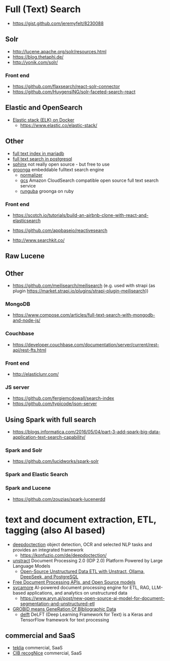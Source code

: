 # Full (Text) Search

* https://gist.github.com/jeremyfelt/8230088

## Solr

* http://lucene.apache.org/solr/resources.html
* https://blog.thetaphi.de/
* http://yonik.com/solr/

### Front end

* https://github.com/flaxsearch/react-solr-connector
* https://github.com/HuygensING/solr-faceted-search-react

## Elastic and OpenSearch

* [Elastic stack (ELK) on Docker](https://github.com/deviantony/docker-elk)
  + https://www.elastic.co/elastic-stack/

## Other

* [full text index in mariadb](https://mariadb.com/kb/en/full-text-index-overview/)
* [full text search in postgresql](https://www.postgresql.org/docs/current/textsearch.html)
* [sphinx](https://sphinxsearch.com/) not really open source - but free to use
* [groonga](https://github.com/groonga/groonga) embeddable fulltext search engine
  + [normalizer](https://groonga.org/docs/reference/normalizers.html)
  + [gcs](https://github.com/groonga/gcs)  Amazon CloudSearch compatible open source full text search service
  + [runguba](https://ranguba.org/) groonga on ruby


### Front end

* https://scotch.io/tutorials/build-an-airbnb-clone-with-react-and-elasticsearch

* https://github.com/appbaseio/reactivesearch
* http://www.searchkit.co/


## Raw Lucene

## Other

* https://github.com/meilisearch/meilisearch (e.g. used with strapi (as plugin https://market.strapi.io/plugins/strapi-plugin-meilisearch))

### MongoDB

* https://www.compose.com/articles/full-text-search-with-mongodb-and-node-js/

### Couchbase

* https://developer.couchbase.com/documentation/server/current/rest-api/rest-fts.html

### Front end

* http://elasticlunr.com/

### JS server

* https://github.com/fergiemcdowall/search-index
* https://github.com/typicode/json-server

## Using Spark with full search

* https://blogs.informatica.com/2016/05/04/part-3-add-spark-big-data-application-text-search-capability/

### Spark and Solr

* https://github.com/lucidworks/spark-solr

### Spark and Elastic Search


### Spark and Lucene

* https://github.com/zouzias/spark-lucenerdd

# text and document extraction, ETL, tagging (also AI based)

* [deepdoctection](https://github.com/deepdoctection/deepdoctection) object detection, OCR and selected NLP tasks and provides an integrated framework
  + https://konfuzio.com/de/deepdoctection/
* [unstract](https://github.com/Zipstack/unstract) Document Processing 2.0 (IDP 2.0) Platform Powered by Large Language Models
  + [Open-Source Unstructured Data ETL with Unstract, Ollama, DeepSeek, and PostgreSQL](https://unstract.com/blog/open-source-document-data-extraction-with-unstract-deepseek/)
* [Free Document Processing APIs, and Open Source models](https://www.edenai.co/post/top-free-document-processing-apis-and-open-source-models)
* [sycamore](https://github.com/aryn-ai/sycamore) AI-powered document processing engine for ETL, RAG, LLM-based applications, and analytics on unstructured data
  + https://www.aryn.ai/post/new-open-source-ai-model-for-document-segmentation-and-unstructured-etl
* [GROBID means GeneRation Of BIbliographic Data](https://github.com/kermitt2/grobid)
  + [delft](https://github.com/kermitt2/delft) DeLFT (Deep Learning Framework for Text) is a Keras and TensorFlow framework for text processing

## commercial and SaaS

* [teklia](https://teklia.com/) commercial, SaaS
* [CIB recogNice](https://www.cib.de/en/recognice/) commercial, SaaS

